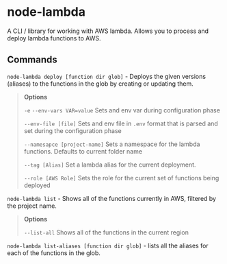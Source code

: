 # node-lambda

A CLI / library for working with AWS lambda. Allows you to process and deploy lambda functions to AWS.

## Commands

`node-lambda deploy [function dir glob]` - Deploys the given versions (aliases) to the functions in the glob by creating or updating them.

> __Options__
>
>  `-e` `--env-vars VAR=value` Sets and env var during configuration phase
>
>  `--env-file [file]` Sets and env file in `.env` format that is parsed and set during the configuration phase
>  
>  `--namesapce [project-name]` Sets a namespace for the lambda functions. Defaults to current folder name
>  
>  `--tag [Alias]` Set a lambda alias for the current deployment.
>  
>  `--role [AWS Role]` Sets the role for the current set of functions being deployed

`node-lambda list` - Shows all of the functions currently in AWS, filtered by the project name.

> __Options__
>
> `--list-all` Shows all of the functions in the current region
>

`node-lambda list-aliases [function dir glob]` - lists all the aliases for each of the functions in the glob.
